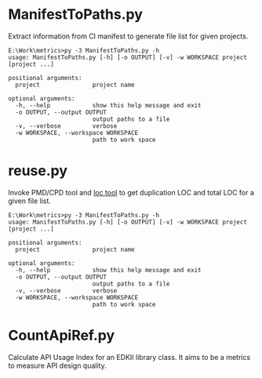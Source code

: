 # ManifestToPaths.py

Extract information from CI manifest to generate file list for given projects.
```
E:\Work\metrics>py -3 ManifestToPaths.py -h
usage: ManifestToPaths.py [-h] [-o OUTPUT] [-v] -w WORKSPACE project [project ...]

positional arguments:
  project               project name

optional arguments:
  -h, --help            show this help message and exit
  -o OUTPUT, --output OUTPUT
                        output paths to a file
  -v, --verbose         verbose
  -w WORKSPACE, --workspace WORKSPACE
                        path to work space
```

# reuse.py
Invoke PMD/CPD tool and [loc tool](https://github.com/niruiyu/loc.git) to get duplication LOC and total LOC for a given file list.
```
E:\Work\metrics>py -3 ManifestToPaths.py -h
usage: ManifestToPaths.py [-h] [-o OUTPUT] [-v] -w WORKSPACE project [project ...]

positional arguments:
  project               project name

optional arguments:
  -h, --help            show this help message and exit
  -o OUTPUT, --output OUTPUT
                        output paths to a file
  -v, --verbose         verbose
  -w WORKSPACE, --workspace WORKSPACE
                        path to work space
```

# CountApiRef.py
Calculate API Usage Index for an EDKII library class. It aims to be a metrics to measure API design quality.
